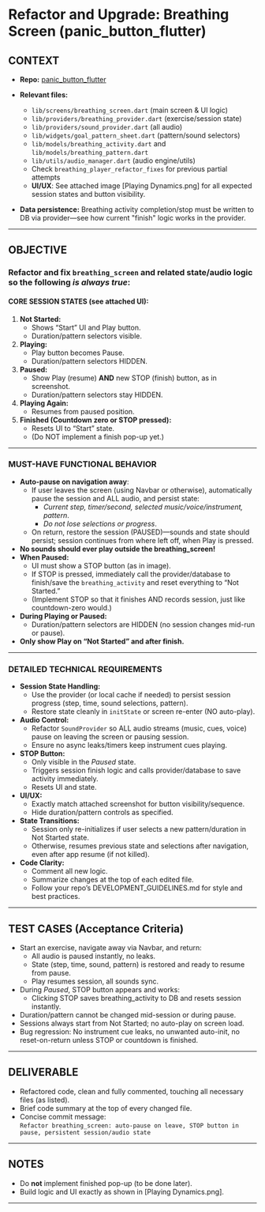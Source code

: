 # Refactor and Upgrade: Breathing Screen (panic_button_flutter)

## CONTEXT

- **Repo:** [panic_button_flutter](https://github.com/manoloah/panicbutton_app/tree/main/panic_button_flutter)
- **Relevant files:**  
    - `lib/screens/breathing_screen.dart` (main screen & UI logic)
    - `lib/providers/breathing_provider.dart` (exercise/session state)
    - `lib/providers/sound_provider.dart` (all audio)
    - `lib/widgets/goal_pattern_sheet.dart` (pattern/sound selectors)
    - `lib/models/breathing_activity.dart` and `lib/models/breathing_pattern.dart`
    - `lib/utils/audio_manager.dart` (audio engine/utils)
    - Check `breathing_player_refactor_fixes` for previous partial attempts
    - **UI/UX**: See attached image [Playing Dynamics.png] for all expected session states and button visibility.

- **Data persistence:** Breathing activity completion/stop must be written to DB via provider—see how current "finish" logic works in the provider.

---

## OBJECTIVE

### Refactor and fix `breathing_screen` and related state/audio logic so the following *is always true*:

#### CORE SESSION STATES (see attached UI):
1. **Not Started:**  
   - Shows “Start” UI and Play button.
   - Duration/pattern selectors visible.
2. **Playing:**  
   - Play button becomes Pause.
   - Duration/pattern selectors HIDDEN.
3. **Paused:**  
   - Show Play (resume) **AND** new STOP (finish) button, as in screenshot.  
   - Duration/pattern selectors stay HIDDEN.
4. **Playing Again:**  
   - Resumes from paused position.
5. **Finished (Countdown zero or STOP pressed):**  
   - Resets UI to “Start” state.  
   - (Do NOT implement a finish pop-up yet.)

---

### **MUST-HAVE FUNCTIONAL BEHAVIOR**

- **Auto-pause on navigation away**:  
  - If user leaves the screen (using Navbar or otherwise), automatically pause the session and ALL audio, and persist state:
    - *Current step, timer/second, selected music/voice/instrument, pattern*.
    - *Do not lose selections or progress*.
  - On return, restore the session (PAUSED)—sounds and state should persist; session continues from where left off, when Play is pressed.
- **No sounds should ever play outside the breathing_screen!**
- **When Paused:**  
  - UI must show a STOP button (as in image).
  - If STOP is pressed, immediately call the provider/database to finish/save the `breathing_activity` and reset everything to “Not Started.”
  - (Implement STOP so that it finishes AND records session, just like countdown-zero would.)
- **During Playing or Paused:**  
  - Duration/pattern selectors are HIDDEN (no session changes mid-run or pause).
- **Only show Play on “Not Started” and after finish.**

---

### DETAILED TECHNICAL REQUIREMENTS

- **Session State Handling:**  
    - Use the provider (or local cache if needed) to persist session progress (step, time, sound selections, pattern).
    - Restore state cleanly in `initState` or screen re-enter (NO auto-play).
- **Audio Control:**  
    - Refactor `SoundProvider` so ALL audio streams (music, cues, voice) pause on leaving the screen or pausing session.
    - Ensure no async leaks/timers keep instrument cues playing.
- **STOP Button:**  
    - Only visible in the *Paused* state.
    - Triggers session finish logic and calls provider/database to save activity immediately.
    - Resets UI and state.
- **UI/UX:**  
    - Exactly match attached screenshot for button visibility/sequence.
    - Hide duration/pattern controls as specified.
- **State Transitions:**  
    - Session only re-initializes if user selects a new pattern/duration in Not Started state.
    - Otherwise, resumes previous state and selections after navigation, even after app resume (if not killed).
- **Code Clarity:**  
    - Comment all new logic.
    - Summarize changes at the top of each edited file.
    - Follow your repo’s DEVELOPMENT_GUIDELINES.md for style and best practices.

---

## TEST CASES (Acceptance Criteria)

- Start an exercise, navigate away via Navbar, and return:
    - All audio is paused instantly, no leaks.
    - State (step, time, sound, pattern) is restored and ready to resume from pause.
    - Play resumes session, all sounds sync.
- During *Paused*, STOP button appears and works:
    - Clicking STOP saves breathing_activity to DB and resets session instantly.
- Duration/pattern cannot be changed mid-session or during pause.
- Sessions always start from Not Started; no auto-play on screen load.
- Bug regression: No instrument cue leaks, no unwanted auto-init, no reset-on-return unless STOP or countdown is finished.

---

## DELIVERABLE

- Refactored code, clean and fully commented, touching all necessary files (as listed).
- Brief code summary at the top of every changed file.
- Concise commit message:  
  `Refactor breathing_screen: auto-pause on leave, STOP button in pause, persistent session/audio state`

---

## NOTES

- Do **not** implement finished pop-up (to be done later).
- Build logic and UI exactly as shown in [Playing Dynamics.png].

---

